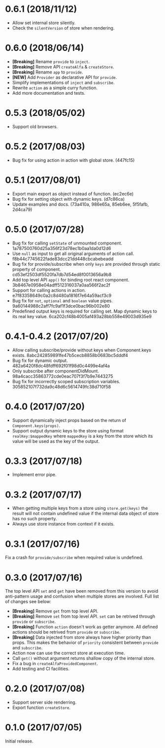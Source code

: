 # 0.6.1 (2018/11/12)

- Allow set internal store silently.
- Check the `silentVersion` of store when rendering.

# 0.6.0 (2018/06/14)

- **[Breaking]** Rename `provide` to `inject`.
- **[Breaking]** Remove API `createAlfa` & `createStore`.
- **[Breaking]** Rename `app` to `provide`.
- **[NEW]** Add `Provider` as declarative API for `provide`.
- Simplify implementations of `inject` and `subscribe`.
- Rewrite `action` as a simple curry function.
- Add more documentation and tests.

# 0.5.3 (2018/05/02)

- Support old browsers.

# 0.5.2 (2017/08/03)

- Bug fix for using action in action with global store. (447fc15)

# 0.5.1 (2017/08/01)

- Export main export as object instead of function. (ec2ec6e)
- Bug fix for setting object with dynamic keys. (d7c86ca)
- Update examples and docs. (73a410a, 986e65a, 85eb6ee, 5f5fafb, 2d4ca79)

# 0.5.0 (2017/07/28)

- Bug fix for calling `setState` of unmounted component.
  1a787500760d25a356f23d78ec1b0aa1da0d12d6
- Use `null` as input to get all original arguments of action call.
  f8b44c7745622fade83dcc21dd448cbcabebeadd
- Bug fix for provide/subscribe when only `keys` are provided through static
  property of component. cd53ef2503df5520fa7db7d54ed8f0013656a9b8
- Add top level API `app()` for binding root react component.
  3b8467e0958e04adff512316037a0aa566f2ac2f
- Support for calling actions in action.
  e7f83358649c0a2c8d480a1816f7e64a59acf3c9
- Bug fix for `not`, `optional` and `boolean` value pipes.
  9a60144988c2aff7fc9af1f3dce0bac96b002e80
- Predefined output keys is required for calling set. Map dynamic keys to its
  real key value. 6ca202cf48b4005af493a28bb558e49003d935e9

# 0.4.1-0.4.2 (2017/07/20)

- Allow calling subscribe/provide without keys when Component.keys exists.
  8abc242859891fe47b5cecb8858b0683bc5dddf4
- Bug fix for dynamic output. 482a6420f8dc48fdff692f01f98d0c4499e4af4a
- Only subscribe after componentDidMount.
  98a4cacc35863772cde0eac707f3f7b9e7443275
- Bug fix for incorrectly scoped subscription variables.
  305852107f732da9c48d6c5614749fc38d710f58

# 0.4.0 (2017/07/20)

- Support dynamically inject props based on the return of `Component.keys(props)`.
- Support output dynamic keys to the store using format `realKey:$mappedKey`
  where `mappedKey` is a key from the store which its value will be used as the
  key of the output.

# 0.3.3 (2017/07/18)

- Implement error pipe.

# 0.3.2 (2017/07/17)

- When getting multiple keys from a store using `store.get(keys)` the result
  will not contain undefined value if the internal data object of store has no
  such property.
- Always use store instance from context if it exists.

# 0.3.1 (2017/07/16)

Fix a crash for `provide/subscribe` when required value is undefined.

# 0.3.0 (2017/07/16)

The top level API `set` and `get` have been removed from this version to avoid
anti-pattern usage and confusion when multiple stores are involved. Full list of
changes see below:

- **[Breaking]** Remove `get` from top level API.
- **[Breaking]** Remove `set` from top level API.
  `set` can be retrived through `provide` or `subscribe`.
- **[Breaking]** Function `action` doesn't work as getter anymore.
  All defined actions should be retrived from `provide` or `subscribe`.
- **[Breaking]** Data injected from store always have higher priority than props.
  This makes the behavior of `priority` consistent between `provide` and
  `subscribe`.
- Action now can use the correct store at execution time.
- Call `get()` without argument returns shallow copy of the internal store.
- Fix a bug in `createAlfaProvidedComponent`.
- Add testing and CI facilities.

# 0.2.0 (2017/07/08)

- Support server side renderring.
- Export function `createStore`.

# 0.1.0 (2017/07/05)

Initial release.
